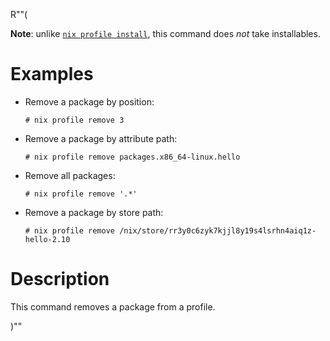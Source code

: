 R""(

**Note**: unlike [`nix profile install`](./nix3-profile-install.md), this command does *not* take installables.

# Examples

* Remove a package by position:

  ```console
  # nix profile remove 3
  ```

* Remove a package by attribute path:

  ```console
  # nix profile remove packages.x86_64-linux.hello
  ```

* Remove all packages:

  ```console
  # nix profile remove '.*'
  ```

* Remove a package by store path:

  ```console
  # nix profile remove /nix/store/rr3y0c6zyk7kjjl8y19s4lsrhn4aiq1z-hello-2.10
  ```

# Description

This command removes a package from a profile.

)""
